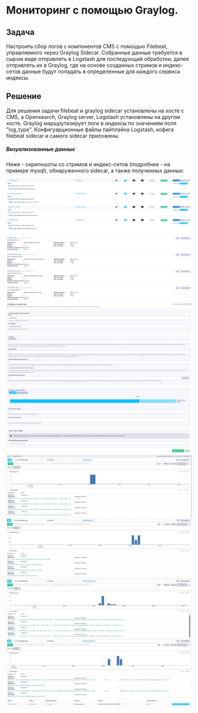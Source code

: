 # Мониторинг с помощью Graylog.

## Задача

Настроить сбор логов с компонентов CMS с помощью Filebeat, управляемого через Graylog Sidecar. Собранные данные требуется в сыром виде отправлять в Logstash для последующий обработки, далее отправлять их в Graylog, где на основе созданных стримов и индекс-сетов данные будут попадать в определенные для каждого сервиса индексы.

## Решение
Для решения задачи filebeat и graylog sidecar установлены на хосте с CMS, а Opensearch, Graylog server, Logstash установлены на другом хосте. Graylog маршрутизирует логи в индексы по значениям поля "log_type". Конфигуарционные файлы пайплайна Logstash, кофига filebeat sidecar и самого sidecar приложены.

##### Визуализованные данные
Ниже - скрипншоты со стримов и индекс-сетов (подробнее - на примере mysql), обнаруженного sidecar, а также полученных данных:

![streams](images/streams.JPG)
![indices](images/indices.JPG)
![index1](images/index1.JPG)
![index2](images/index2.JPG)
![mysql](images/mysql-logs.JPG)
![php-fpm](images/php-fpm-logs.JPG)
![nginx-access](images/nginx-access-logs.JPG)
![nginx-error](images/nginx-error-logs.JPG)
![sidecar](images/sidecar.JPG)
